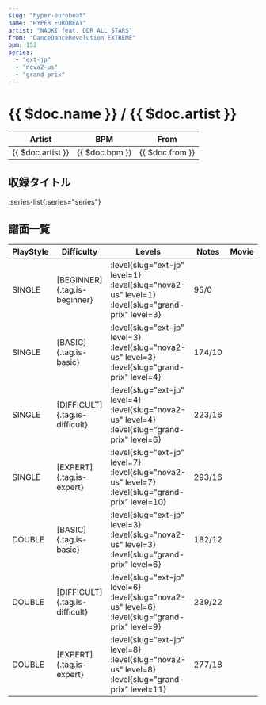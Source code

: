 ```yaml
---
slug: "hyper-eurobeat"
name: "HYPER EUROBEAT"
artist: "NAOKI feat. DDR ALL STARS"
from: "DanceDanceRevolution EXTREME"
bpm: 152
series:
  - "ext-jp"
  - "nova2-us"
  - "grand-prix"
---
```


# {{ $doc.name }} / {{ $doc.artist }}

|Artist|BPM|From|
|------|---|----|
|{{ $doc.artist }}|{{ $doc.bpm }}|{{ $doc.from }}|

## 収録タイトル

:series-list{:series="series"}

## 譜面一覧

|PlayStyle|Difficulty|Levels|Notes|Movie|
|---------|----------|------|-----|-----|
|SINGLE|[BEGINNER]{.tag.is-beginner}|<div class="field is-grouped is-grouped-multiline"> :level{slug="ext-jp" level=1} :level{slug="nova2-us" level=1} :level{slug="grand-prix" level=3}</div>|95/0||
|SINGLE|[BASIC]{.tag.is-basic}|<div class="field is-grouped is-grouped-multiline"> :level{slug="ext-jp" level=3} :level{slug="nova2-us" level=3} :level{slug="grand-prix" level=4}</div>|174/10||
|SINGLE|[DIFFICULT]{.tag.is-difficult}|<div class="field is-grouped is-grouped-multiline"> :level{slug="ext-jp" level=4} :level{slug="nova2-us" level=4} :level{slug="grand-prix" level=6}</div>|223/16||
|SINGLE|[EXPERT]{.tag.is-expert}|<div class="field is-grouped is-grouped-multiline"> :level{slug="ext-jp" level=7} :level{slug="nova2-us" level=7} :level{slug="grand-prix" level=10}</div>|293/16||
|DOUBLE|[BASIC]{.tag.is-basic}|<div class="field is-grouped is-grouped-multiline"> :level{slug="ext-jp" level=3} :level{slug="nova2-us" level=3} :level{slug="grand-prix" level=6}</div>|182/12||
|DOUBLE|[DIFFICULT]{.tag.is-difficult}|<div class="field is-grouped is-grouped-multiline"> :level{slug="ext-jp" level=6} :level{slug="nova2-us" level=6} :level{slug="grand-prix" level=9}</div>|239/22||
|DOUBLE|[EXPERT]{.tag.is-expert}|<div class="field is-grouped is-grouped-multiline"> :level{slug="ext-jp" level=8} :level{slug="nova2-us" level=8} :level{slug="grand-prix" level=11}</div>|277/18||
